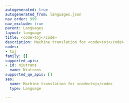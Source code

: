 ```yaml
---
autogenerated: true
autogenerated_from: languages.json
nav_order: 999
nav_exclude: true
parent: Languages
layout: language
title: <code>toj</code>
description: Machine translation for <code>toj</code>
codes:
- toj
family: []
supported_apis:
- id: niutrans
  name: Niutrans
supported_qe_apis: []
seo:
  name: Machine translation for <code>toj</code>
  type: Language

---
```


